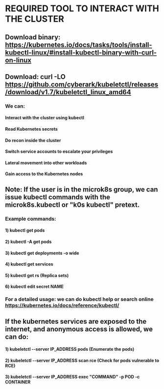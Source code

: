 # REQUIRED TOOL TO INTERACT WITH THE CLUSTER

## Download binary: https://kubernetes.io/docs/tasks/tools/install-kubectl-linux/#install-kubectl-binary-with-curl-on-linux

## Download: curl -LO https://github.com/cyberark/kubeletctl/releases/download/v1.7/kubeletctl_linux_amd64

### We can:

#### Interact with the cluster using kubectl
#### Read Kubernetes secrets
#### Do recon inside the cluster
#### Switch service accounts to escalate your privileges
#### Lateral movement into other workloads
#### Gain access to the Kubernetes nodes

## Note: If the user is in the microk8s group, we can issue kubectl commands with the microk8s.kubectl or "k0s kubectl" pretext.

### Example commands:

#### 1) kubectl get pods

#### 2) kubectl -A get pods

#### 3) kubectl get deployments -o wide

#### 4) kubectl get services

#### 5) kubectl get rs (Replica sets)

#### 6) kubectl edit secret NAME

### For a detailed usage: we can do kubectl help or search online https://kubernetes.io/docs/reference/kubectl/

## If the kubernetes services are exposed to the internet, and anonymous access is allowed, we can do:

#### 1) kubeletctl --server IP_ADDRESS pods (Enumerate the pods)

#### 2) kubeletctl --server IP_ADDRESS scan rce (Check for pods vulnerable to RCE)

#### 3) kubeletctl --server IP_ADDRESS exec "COMMAND" -p POD -c CONTAINER
